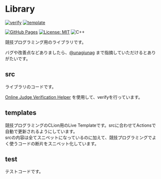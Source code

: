 # Library

[![verify](https://github.com/rajyan/library/actions/workflows/verify.yml/badge.svg)](https://github.com/rajyan/library/actions/workflows/verify.yml)
[![template](https://github.com/rajyan/library/actions/workflows/template.yml/badge.svg)](https://github.com/rajyan/library/actions/workflows/template-syncing.yml)

[![GitHub Pages](https://img.shields.io/static/v1?label=GitHub+Pages&message=+&color=brightgreen&logo=github)](https://rajyan.github.io/library/)
[![License: MIT](https://img.shields.io/badge/License-MIT-blue.svg)](LICENSE)
![C++](https://img.shields.io/badge/C++-17-purple)

競技プログラミング用のライブラリです。

バグや改善点などありましたら、[@unagiunag](https://twitter.com/unagiunag) まで指摘していただけるとありがたいです。

## src

ライブラリのコードです。

[Online Judge Verification Helper](https://github.com/online-judge-tools/verification-helper) を使用して、verifyを行っています。

## templates

競技プログラミングのCLion用のLive Templateです。srcに合わせてActionsで自動で更新されるようにしています。  
srcの内容は全てスニペットになっているのに加えて、競技プログラミングでよく使うコードの断片をスニペット化しています。

## test

テストコードです。
